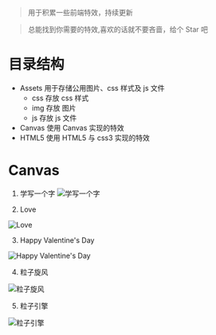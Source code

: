 > 用于积累一些前端特效，持续更新

> 总能找到你需要的特效,喜欢的话就不要吝啬，给个 Star 吧

# 目录结构
* Assets 用于存储公用图片、css 样式及 js 文件
    * css  存放 css 样式
    * img  存放 图片
    * js   存放 js 文件
* Canvas  使用 Canvas 实现的特效
* HTML5   使用 HTML5 与 css3 实现的特效

# Canvas

 1. 学写一个字
 ![学写一个字](http://img.blog.csdn.net/20170605152406321?watermark/2/text/aHR0cDovL2Jsb2cuY3Nkbi5uZXQvaHZrQ29kZXI=/font/5a6L5L2T/fontsize/400/fill/I0JBQkFCMA==/dissolve/70/gravity/SouthEast)

 2. Love
 
 ![Love](http://img.blog.csdn.net/20170605155339258?watermark/2/text/aHR0cDovL2Jsb2cuY3Nkbi5uZXQvaHZrQ29kZXI=/font/5a6L5L2T/fontsize/400/fill/I0JBQkFCMA==/dissolve/70/gravity/SouthEast)

 3. Happy Valentine's Day
 
 ![Happy Valentine's Day](http://img.blog.csdn.net/20170605152826682?watermark/2/text/aHR0cDovL2Jsb2cuY3Nkbi5uZXQvaHZrQ29kZXI=/font/5a6L5L2T/fontsize/400/fill/I0JBQkFCMA==/dissolve/70/gravity/SouthEast)
 
 4. 粒子旋风
 
  ![粒子旋风](http://img.blog.csdn.net/20170605152946699?watermark/2/text/aHR0cDovL2Jsb2cuY3Nkbi5uZXQvaHZrQ29kZXI=/font/5a6L5L2T/fontsize/400/fill/I0JBQkFCMA==/dissolve/70/gravity/SouthEast)
  
  5. 粒子引擎
   
  ![粒子引擎](http://img.blog.csdn.net/20170605153115886?watermark/2/text/aHR0cDovL2Jsb2cuY3Nkbi5uZXQvaHZrQ29kZXI=/font/5a6L5L2T/fontsize/400/fill/I0JBQkFCMA==/dissolve/70/gravity/SouthEast)
